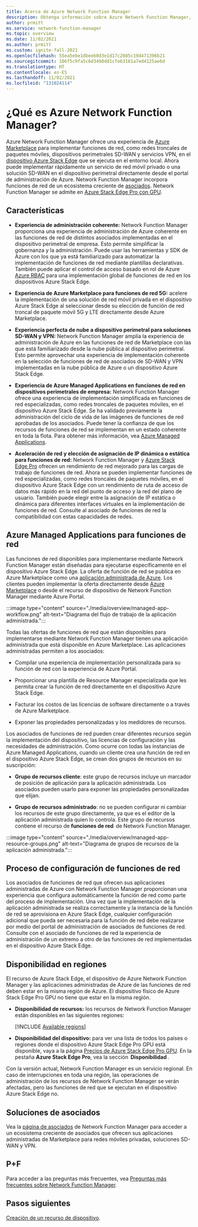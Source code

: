 ```yaml
---
title: Acerca de Azure Network Function Manager
description: Obtenga información sobre Azure Network Function Manager, un servicio de orquestación nativo de nube totalmente administrado que permite implementar y aprovisionar funciones de red en Azure Stack Edge Pro con GPU para una experiencia híbrida coherente mediante Azure Portal.
author: prmitt
ms.service: network-function-manager
ms.topic: overview
ms.date: 11/02/2021
ms.author: prmitt
ms.custom: ignite-fall-2021
ms.openlocfilehash: 55ea5ebe1dbeeb0d3e1d17c2085c19d471396b21
ms.sourcegitcommit: 106f5c9fa5c6d3498dd1cfe63181a7ed4125ae6d
ms.translationtype: HT
ms.contentlocale: es-ES
ms.lasthandoff: 11/02/2021
ms.locfileid: "131024114"
---
```

# <a name="what-is-azure-network-function-manager"></a>¿Qué es Azure Network Function Manager?

Azure Network Function Manager ofrece una experiencia de [Azure Marketplace](https://azure.microsoft.com/marketplace/) para implementar funciones de red, como redes troncales de paquetes móviles, dispositivos perimetrales SD-WAN y servicios VPN, en el [dispositivo Azure Stack Edge](https://azure.microsoft.com/products/azure-stack/edge/) que se ejecuta en el entorno local. Ahora puede implementar rápidamente un servicio de red móvil privado o una solución SD-WAN en el dispositivo perimetral directamente desde el portal de administración de Azure. Network Function Manager incorpora funciones de red de un ecosistema creciente de [asociados](#partners). Network Function Manager se admite en [Azure Stack Edge Pro con GPU](../databox-online/azure-stack-edge-gpu-overview.md).

## <a name="features"></a><a name="features"></a> Características

* **Experiencia de administración coherente:** Network Function Manager proporciona una experiencia de administración de Azure coherente en las funciones de red de distintos asociados implementadas en el dispositivo perimetral de empresa. Esto permite simplificar la gobernanza y la administración. Puede usar las herramientas y SDK de Azure con los que ya está familiarizado para automatizar la implementación de funciones de red mediante plantillas declarativas. También puede aplicar el control de acceso basado en rol de Azure [Azure RBAC](../role-based-access-control/overview.md) para una implementación global de funciones de red en los dispositivos Azure Stack Edge.

* **Experiencia de Azure Marketplace para funciones de red 5G:** acelere la implementación de una solución de red móvil privada en el dispositivo Azure Stack Edge al seleccionar desde su elección de función de red troncal de paquete móvil 5G y LTE directamente desde Azure Marketplace.

* **Experiencia perfecta de nube a dispositivo perimetral para soluciones SD-WAN y VPN:** Network Function Manager amplía la experiencia de administración de Azure en las funciones de red de Marketplace con las que está familiarizado desde la nube pública al dispositivo perimetral. Esto permite aprovechar una experiencia de implementación coherente en la selección de funciones de red de asociados de SD-WAN y VPN implementadas en la nube pública de Azure o un dispositivo Azure Stack Edge.

* **Experiencia de Azure Managed Applications en funciones de red en dispositivos perimetrales de empresa:** Network Function Manager ofrece una experiencia de implementación simplificada en funciones de red especializadas, como redes troncales de paquetes móviles, en el dispositivo Azure Stack Edge. Se ha validado previamente la administración del ciclo de vida de las imágenes de funciones de red aprobadas de los asociados. Puede tener la confianza de que los recursos de funciones de red se implementan en un estado coherente en toda la flota. Para obtener más información, vea [Azure Managed Applications](../azure-resource-manager/managed-applications/overview.md).

* **Aceleración de red y elección de asignación de IP dinámica o estática para funciones de red:** Network Function Manager y [Azure Stack Edge Pro](../databox-online/azure-stack-edge-gpu-overview.md) ofrecen un rendimiento de red mejorado para las cargas de trabajo de funciones de red. Ahora se pueden implementar funciones de red especializadas, como redes troncales de paquetes móviles, en el dispositivo Azure Stack Edge con un rendimiento de ruta de acceso de datos más rápido en la red del punto de acceso y la red del plano de usuario. También puede elegir entre la asignación de IP estática o dinámica para diferentes interfaces virtuales en la implementación de funciones de red. Consulte al asociado de funciones de red la compatibilidad con estas capacidades de redes.  

## <a name="azure-managed-applications-for-network-functions"></a><a name="managed"></a>Azure Managed Applications para funciones de red

Las funciones de red disponibles para implementarse mediante Network Function Manager están diseñadas para ejecutarse específicamente en el dispositivo Azure Stack Edge. La oferta de función de red se publica en Azure Marketplace como una [aplicación administrada de Azure](../azure-resource-manager/managed-applications/overview.md). Los clientes pueden implementar la oferta directamente desde [Azure Marketplace](https://azuremarketplace.microsoft.com/marketplace/) o desde el recurso de dispositivo de Network Function Manager mediante Azure Portal. 

:::image type="content" source="./media/overview/managed-app-workflow.png" alt-text="Diagrama del flujo de trabajo de la aplicación administrada.":::

Todas las ofertas de funciones de red que están disponibles para implementarse mediante Network Function Manager tienen una aplicación administrada que está disponible en Azure Marketplace. Las aplicaciones administradas permiten a los asociados:

* Compilar una experiencia de implementación personalizada para su función de red con la experiencia de Azure Portal. 

* Proporcionar una plantilla de Resource Manager especializada que les permita crear la función de red directamente en el dispositivo Azure Stack Edge.

* Facturar los costos de las licencias de software directamente o a través de Azure Marketplace. 

* Exponer las propiedades personalizadas y los medidores de recursos.

Los asociados de funciones de red pueden crear diferentes recursos según la implementación del dispositivo, las licencias de configuración y las necesidades de administración. Como ocurre con todas las instancias de Azure Managed Applications, cuando un cliente crea una función de red en el dispositivo Azure Stack Edge, se crean dos grupos de recursos en su suscripción:

* **Grupo de recursos cliente**: este grupo de recursos incluye un marcador de posición de aplicación para la aplicación administrada. Los asociados pueden usarlo para exponer las propiedades personalizadas que elijan. 

* **Grupo de recursos administrado**: no se pueden configurar ni cambiar los recursos de este grupo directamente, ya que es el editor de la aplicación administrada quien lo controla. Este grupo de recursos contiene el recurso de **funciones de red**  de Network Function Manager.

:::image type="content" source="./media/overview/managed-app-resource-groups.png" alt-text="Diagrama de grupos de recursos de la aplicación administrada.":::

## <a name="network-function-configuration-process"></a><a name="configuration"></a>Proceso de configuración de funciones de red 

Los asociados de funciones de red que ofrecen sus aplicaciones administradas de Azure con Network Function Manager proporcionan una experiencia que configura automáticamente la función de red como parte del proceso de implementación. Una vez que la implementación de la aplicación administrada se realiza correctamente y la instancia de la función de red se aprovisiona en Azure Stack Edge, cualquier configuración adicional que pueda ser necesaria para la función de red debe realizarse por medio del portal de administración de asociados de funciones de red. Consulte con el asociado de funciones de red la experiencia de administración de un extremo a otro de las funciones de red implementadas en el dispositivo Azure Stack Edge.

## <a name="region-availability"></a><a name="regions"></a>Disponibilidad en regiones

El recurso de Azure Stack Edge, el dispositivo de Azure Network Function Manager y las aplicaciones administradas de Azure de las funciones de red deben estar en la misma región de Azure. El dispositivo físico de Azure Stack Edge Pro GPU no tiene que estar en la misma región.

* **Disponibilidad de recursos:** los recursos de Network Function Manager están disponibles en las siguientes regiones:

   [!INCLUDE [Available regions](../../includes/network-function-manager-regions-include.md)]

* **Disponibilidad del dispositivo:** para ver una lista de todos los países o regiones donde el dispositivo Azure Stack Edge Pro GPU está disponible, vaya a la página [Precios de Azure Stack Edge Pro GPU](https://azure.microsoft.com/pricing/details/azure-stack/edge/#azureStackEdgePro). En la pestaña **Azure Stack Edge Pro**, vea la sección  **Disponibilidad** .

Con la versión actual, Network Function Manager es un servicio regional. En caso de interrupciones en toda una región, las operaciones de administración de los recursos de Network Function Manager se verán afectadas, pero las funciones de red que se ejecutan en el dispositivo Azure Stack Edge no.

## <a name="partner-solutions"></a><a name="partners"></a>Soluciones de asociados

Vea la [página de asociados](partners.md) de Network Function Manager para acceder a un ecosistema creciente de asociados que ofrecen sus aplicaciones administradas de Marketplace para redes móviles privadas, soluciones SD-WAN y VPN.

## <a name="faq"></a><a name="faq"></a>P+F

Para acceder a las preguntas más frecuentes, vea [Preguntas más frecuentes sobre Network Function Manager](faq.md).

## <a name="next-steps"></a>Pasos siguientes

[Creación de un recurso de dispositivo](create-device.md).
